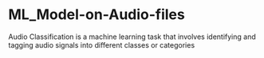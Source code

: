 # ML_Model-on-Audio-files
Audio Classification is a machine learning task that involves identifying and tagging audio signals into different classes or categories
